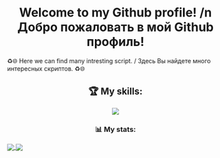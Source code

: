 <h1 align="center">Welcome to my Github profile! /n Добро пожаловать в мой Github профиль!</h1>

<p> ♻🌐 Here we can find many intresting script. / Здесь Вы найдете много интересных скриптов. ♻🌐 </p>

<h2 align="center">🏆 My skills:</h2>
<p align="center">
  <a href="https://skillicons.dev">
    <img src="https://skillicons.dev/icons?i=windows,powershell,vscode,github,git,html,css,sass,js,npm,babel,webpack" />
  </a>
</p>

<h3 align="center">📊 My stats:</h3>
  <a href="https://github-readme-stats.vercel.app/api?username=Anatolii-Ovcharuk&show_icons=true&theme=dark&show=reviews,discussions_started,discussions_answered,prs_merged,prs_merged_percentage">
    <img align="center" src="https://github-readme-stats.vercel.app/api?username=Anatolii-Ovcharuk&show_icons=true&card_width=400px&theme=dark&show=reviews,discussions_started,discussions_answered,prs_merged" />
  </a>
  <a href="https://github-readme-stats.vercel.app/api/top-langs/?username=Anatolii-Ovcharuk&size_weight=0.5&count_weight=0.5&show_icons=true&theme=dark">
    <img align="center" src="https://github-readme-stats.vercel.app/api/top-langs/?username=Anatolii-Ovcharuk&size_weight=0.5&count_weight=0.5&show_icons=true&theme=dark&card_width=400px&langs_count=10" />
  </a>
<!---
- 👋 Hi, I’m @Anatolii-Ovcharuk
- 👀 I’m interested in ...
- 🌱 I’m currently learning ...
- 💞️ I’m looking to collaborate on ...
- 📫 How to reach me ...
- 😄 Pronouns: ...
- ⚡ Fun fact: ...

Anatolii-Ovcharuk/Anatolii-Ovcharuk is a ✨ special ✨ repository because its `README.md` (this file) appears on your GitHub profile.
You can click the Preview link to take a look at your changes.

[![Anurag's GitHub stats](https://github-readme-stats.vercel.app/api?username=Anatolii-Ovcharuk&show_icons=true&theme=dark)](https://github.com/anuraghazra/github-readme-stats)
--->
